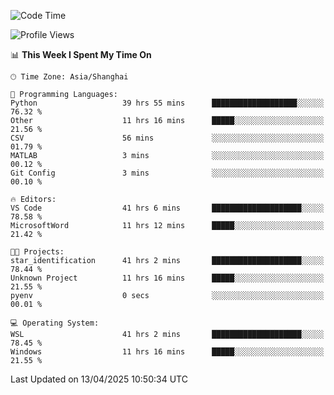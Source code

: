 <!--START_SECTION:waka-->
![Code Time](http://img.shields.io/badge/Code%20Time-2%2C604%20hrs%2018%20mins-blue)

![Profile Views](http://img.shields.io/badge/Profile%20Views-0-blue)

📊 **This Week I Spent My Time On** 

```text
🕑︎ Time Zone: Asia/Shanghai

💬 Programming Languages: 
Python                   39 hrs 55 mins      ███████████████████░░░░░░   76.32 % 
Other                    11 hrs 16 mins      █████░░░░░░░░░░░░░░░░░░░░   21.56 % 
CSV                      56 mins             ░░░░░░░░░░░░░░░░░░░░░░░░░   01.79 % 
MATLAB                   3 mins              ░░░░░░░░░░░░░░░░░░░░░░░░░   00.12 % 
Git Config               3 mins              ░░░░░░░░░░░░░░░░░░░░░░░░░   00.10 % 

🔥 Editors: 
VS Code                  41 hrs 6 mins       ████████████████████░░░░░   78.58 % 
MicrosoftWord            11 hrs 12 mins      █████░░░░░░░░░░░░░░░░░░░░   21.42 % 

🐱‍💻 Projects: 
star_identification      41 hrs 2 mins       ████████████████████░░░░░   78.44 % 
Unknown Project          11 hrs 16 mins      █████░░░░░░░░░░░░░░░░░░░░   21.55 % 
pyenv                    0 secs              ░░░░░░░░░░░░░░░░░░░░░░░░░   00.01 % 

💻 Operating System: 
WSL                      41 hrs 2 mins       ████████████████████░░░░░   78.45 % 
Windows                  11 hrs 16 mins      █████░░░░░░░░░░░░░░░░░░░░   21.55 % 
```


 Last Updated on 13/04/2025 10:50:34 UTC
<!--END_SECTION:waka-->